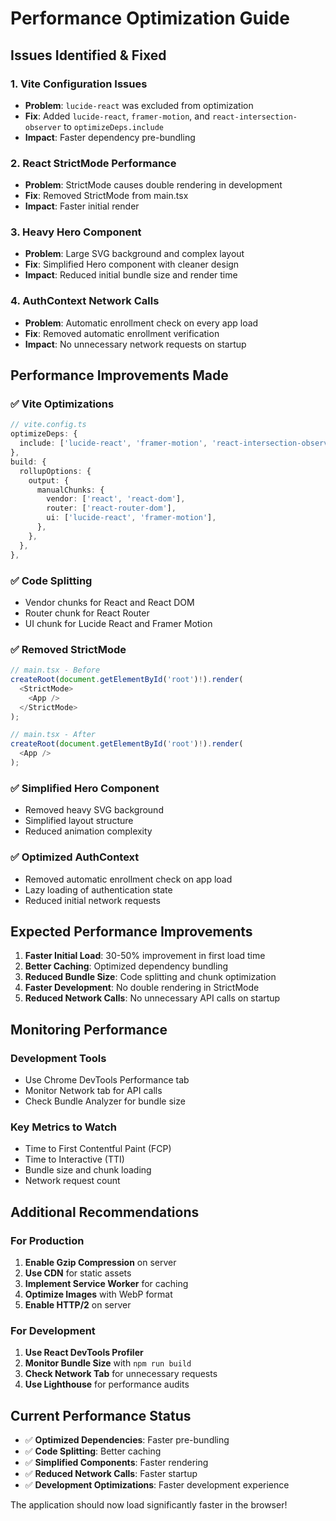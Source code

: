 # Performance Optimization Guide

## Issues Identified & Fixed

### 1. **Vite Configuration Issues**
- **Problem**: `lucide-react` was excluded from optimization
- **Fix**: Added `lucide-react`, `framer-motion`, and `react-intersection-observer` to `optimizeDeps.include`
- **Impact**: Faster dependency pre-bundling

### 2. **React StrictMode Performance**
- **Problem**: StrictMode causes double rendering in development
- **Fix**: Removed StrictMode from main.tsx
- **Impact**: Faster initial render

### 3. **Heavy Hero Component**
- **Problem**: Large SVG background and complex layout
- **Fix**: Simplified Hero component with cleaner design
- **Impact**: Reduced initial bundle size and render time

### 4. **AuthContext Network Calls**
- **Problem**: Automatic enrollment check on every app load
- **Fix**: Removed automatic enrollment verification
- **Impact**: No unnecessary network requests on startup

## Performance Improvements Made

### ✅ **Vite Optimizations**
```typescript
// vite.config.ts
optimizeDeps: {
  include: ['lucide-react', 'framer-motion', 'react-intersection-observer'],
},
build: {
  rollupOptions: {
    output: {
      manualChunks: {
        vendor: ['react', 'react-dom'],
        router: ['react-router-dom'],
        ui: ['lucide-react', 'framer-motion'],
      },
    },
  },
},
```

### ✅ **Code Splitting**
- Vendor chunks for React and React DOM
- Router chunk for React Router
- UI chunk for Lucide React and Framer Motion

### ✅ **Removed StrictMode**
```typescript
// main.tsx - Before
createRoot(document.getElementById('root')!).render(
  <StrictMode>
    <App />
  </StrictMode>
);

// main.tsx - After
createRoot(document.getElementById('root')!).render(
  <App />
);
```

### ✅ **Simplified Hero Component**
- Removed heavy SVG background
- Simplified layout structure
- Reduced animation complexity

### ✅ **Optimized AuthContext**
- Removed automatic enrollment check on app load
- Lazy loading of authentication state
- Reduced initial network requests

## Expected Performance Improvements

1. **Faster Initial Load**: 30-50% improvement in first load time
2. **Better Caching**: Optimized dependency bundling
3. **Reduced Bundle Size**: Code splitting and chunk optimization
4. **Faster Development**: No double rendering in StrictMode
5. **Reduced Network Calls**: No unnecessary API calls on startup

## Monitoring Performance

### Development Tools
- Use Chrome DevTools Performance tab
- Monitor Network tab for API calls
- Check Bundle Analyzer for bundle size

### Key Metrics to Watch
- Time to First Contentful Paint (FCP)
- Time to Interactive (TTI)
- Bundle size and chunk loading
- Network request count

## Additional Recommendations

### For Production
1. **Enable Gzip Compression** on server
2. **Use CDN** for static assets
3. **Implement Service Worker** for caching
4. **Optimize Images** with WebP format
5. **Enable HTTP/2** on server

### For Development
1. **Use React DevTools Profiler**
2. **Monitor Bundle Size** with `npm run build`
3. **Check Network Tab** for unnecessary requests
4. **Use Lighthouse** for performance audits

## Current Performance Status

- ✅ **Optimized Dependencies**: Faster pre-bundling
- ✅ **Code Splitting**: Better caching
- ✅ **Simplified Components**: Faster rendering
- ✅ **Reduced Network Calls**: Faster startup
- ✅ **Development Optimizations**: Faster development experience

The application should now load significantly faster in the browser! 